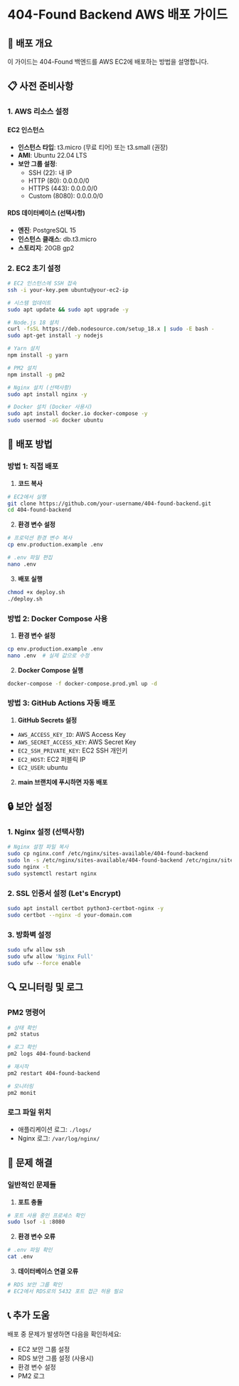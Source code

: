# 404-Found Backend AWS 배포 가이드

## 🚀 배포 개요

이 가이드는 404-Found 백엔드를 AWS EC2에 배포하는 방법을 설명합니다.

## 📋 사전 준비사항

### 1. AWS 리소스 설정

#### EC2 인스턴스

- **인스턴스 타입**: t3.micro (무료 티어) 또는 t3.small (권장)
- **AMI**: Ubuntu 22.04 LTS
- **보안 그룹 설정**:
  - SSH (22): 내 IP
  - HTTP (80): 0.0.0.0/0
  - HTTPS (443): 0.0.0.0/0
  - Custom (8080): 0.0.0.0/0

#### RDS 데이터베이스 (선택사항)

- **엔진**: PostgreSQL 15
- **인스턴스 클래스**: db.t3.micro
- **스토리지**: 20GB gp2

### 2. EC2 초기 설정

```bash
# EC2 인스턴스에 SSH 접속
ssh -i your-key.pem ubuntu@your-ec2-ip

# 시스템 업데이트
sudo apt update && sudo apt upgrade -y

# Node.js 18 설치
curl -fsSL https://deb.nodesource.com/setup_18.x | sudo -E bash -
sudo apt-get install -y nodejs

# Yarn 설치
npm install -g yarn

# PM2 설치
npm install -g pm2

# Nginx 설치 (선택사항)
sudo apt install nginx -y

# Docker 설치 (Docker 사용시)
sudo apt install docker.io docker-compose -y
sudo usermod -aG docker ubuntu
```

## 🔧 배포 방법

### 방법 1: 직접 배포

1. **코드 복사**

```bash
# EC2에서 실행
git clone https://github.com/your-username/404-found-backend.git
cd 404-found-backend
```

2. **환경 변수 설정**

```bash
# 프로덕션 환경 변수 복사
cp env.production.example .env

# .env 파일 편집
nano .env
```

3. **배포 실행**

```bash
chmod +x deploy.sh
./deploy.sh
```

### 방법 2: Docker Compose 사용

1. **환경 변수 설정**

```bash
cp env.production.example .env
nano .env  # 실제 값으로 수정
```

2. **Docker Compose 실행**

```bash
docker-compose -f docker-compose.prod.yml up -d
```

### 방법 3: GitHub Actions 자동 배포

1. **GitHub Secrets 설정**

- `AWS_ACCESS_KEY_ID`: AWS Access Key
- `AWS_SECRET_ACCESS_KEY`: AWS Secret Key
- `EC2_SSH_PRIVATE_KEY`: EC2 SSH 개인키
- `EC2_HOST`: EC2 퍼블릭 IP
- `EC2_USER`: ubuntu

2. **main 브랜치에 푸시하면 자동 배포**

## 🔒 보안 설정

### 1. Nginx 설정 (선택사항)

```bash
# Nginx 설정 파일 복사
sudo cp nginx.conf /etc/nginx/sites-available/404-found-backend
sudo ln -s /etc/nginx/sites-available/404-found-backend /etc/nginx/sites-enabled/
sudo nginx -t
sudo systemctl restart nginx
```

### 2. SSL 인증서 설정 (Let's Encrypt)

```bash
sudo apt install certbot python3-certbot-nginx -y
sudo certbot --nginx -d your-domain.com
```

### 3. 방화벽 설정

```bash
sudo ufw allow ssh
sudo ufw allow 'Nginx Full'
sudo ufw --force enable
```

## 🔍 모니터링 및 로그

### PM2 명령어

```bash
# 상태 확인
pm2 status

# 로그 확인
pm2 logs 404-found-backend

# 재시작
pm2 restart 404-found-backend

# 모니터링
pm2 monit
```

### 로그 파일 위치

- 애플리케이션 로그: `./logs/`
- Nginx 로그: `/var/log/nginx/`

## 🚨 문제 해결

### 일반적인 문제들

1. **포트 충돌**

```bash
# 포트 사용 중인 프로세스 확인
sudo lsof -i :8080
```

2. **환경 변수 오류**

```bash
# .env 파일 확인
cat .env
```

3. **데이터베이스 연결 오류**

```bash
# RDS 보안 그룹 확인
# EC2에서 RDS로의 5432 포트 접근 허용 필요
```

## 📞 추가 도움

배포 중 문제가 발생하면 다음을 확인하세요:

- EC2 보안 그룹 설정
- RDS 보안 그룹 설정 (사용시)
- 환경 변수 설정
- PM2 로그
